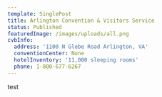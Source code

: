 ```yaml
---
template: SinglePost
title: Arlington Convention & Visitors Service
status: Published
featuredImage: /images/uploads/all.png
cvbInfo:
  address: '1100 N Glebe Road Arlington, VA'
  conventionCenter: None
  hotelInventory: '11,000 sleeping rooms'
  phone: 1-800-677-6267
---
```

test
